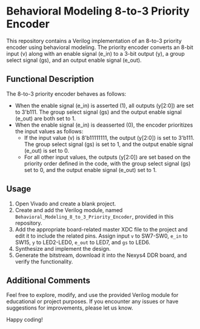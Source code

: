 # Behavioral Modeling 8-to-3 Priority Encoder

This repository contains a Verilog implementation of an 8-to-3 priority encoder using behavioral modeling. The priority encoder converts an 8-bit input (v) along with an enable signal (e_in) to a 3-bit output (y), a group select signal (gs), and an output enable signal (e_out).

## Functional Description

The 8-to-3 priority encoder behaves as follows:
- When the enable signal (e_in) is asserted (1), all outputs (y[2:0]) are set to 3'b111. The group select signal (gs) and the output enable signal (e_out) are both set to 1.
- When the enable signal (e_in) is deasserted (0), the encoder prioritizes the input values as follows:
  - If the input value (v) is 8'b11111111, the output (y[2:0]) is set to 3'b111. The group select signal (gs) is set to 1, and the output enable signal (e_out) is set to 0.
  - For all other input values, the outputs (y[2:0]) are set based on the priority order defined in the code, with the group select signal (gs) set to 0, and the output enable signal (e_out) set to 1.

## Usage

1. Open Vivado and create a blank project.
2. Create and add the Verilog module, named `Behavioral_Modeling_8_to_3_Priority_Encoder`, provided in this repository.
3. Add the appropriate board-related master XDC file to the project and edit it to include the related pins. Assign input `v` to SW7-SW0, `e_in` to SW15, `y` to LED2-LED0, `e_out` to LED7, and `gs` to LED6.
4. Synthesize and implement the design.
5. Generate the bitstream, download it into the Nexys4 DDR board, and verify the functionality.

## Additional Comments

Feel free to explore, modify, and use the provided Verilog module for educational or project purposes. If you encounter any issues or have suggestions for improvements, please let us know.

Happy coding!
